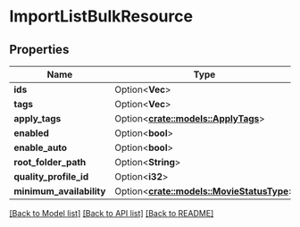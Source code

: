 # ImportListBulkResource

## Properties

Name | Type | Description | Notes
------------ | ------------- | ------------- | -------------
**ids** | Option<**Vec<i32>**> |  | [optional]
**tags** | Option<**Vec<i32>**> |  | [optional]
**apply_tags** | Option<[**crate::models::ApplyTags**](ApplyTags.md)> |  | [optional]
**enabled** | Option<**bool**> |  | [optional]
**enable_auto** | Option<**bool**> |  | [optional]
**root_folder_path** | Option<**String**> |  | [optional]
**quality_profile_id** | Option<**i32**> |  | [optional]
**minimum_availability** | Option<[**crate::models::MovieStatusType**](MovieStatusType.md)> |  | [optional]

[[Back to Model list]](../README.md#documentation-for-models) [[Back to API list]](../README.md#documentation-for-api-endpoints) [[Back to README]](../README.md)



